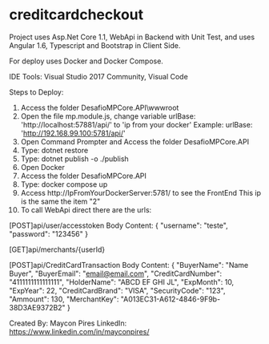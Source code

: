 # creditcardcheckout
Project uses Asp.Net Core 1.1, WebApi in Backend with Unit Test, and uses Angular 1.6, Typescript and Bootstrap in Client Side.

For deploy uses Docker and Docker Compose.

IDE Tools: Visual Studio 2017 Community, Visual Code

Steps to Deploy:

1) Access the folder DesafioMPCore.API\wwwroot
2) Open the file mp.module.js, change variable urlBase: 'http://localhost:57881/api/' to 'ip from your docker'
Example: urlBase: 'http://192.168.99.100:5781/api/'
3) Open Command Prompter and Access the folder DesafioMPCore.API
4) Type: dotnet restore 
5) Type: dotnet publish -o ./publish
6) Open Docker
7) Access the folder DesafioMPCore.API
8) Type: docker compose up
9) Access http://IpFromYourDockerServer:5781/ to see the FrontEnd
This ip is the same the item "2"
10) To call WebApi direct there are the urls:

[POST]api/user/accesstoken
Body Content:
{
  "username": "teste",
  "password": "123456"
}

[GET]api/merchants/{userId}

[POST]api/CreditCardTransaction
Body Content:
{
	"BuyerName": "Name Buyer",
	"BuyerEmail": "email@email.com",
	"CreditCardNumber": "4111111111111111",
	"HolderName": "ABCD EF GHI JL",
	"ExpMonth": 10,
	"ExpYear": 22,
	"CreditCardBrand": "VISA",
	"SecurityCode": "123",
	"Ammount": 130,
	"MerchantKey": "A013EC31-A612-4846-9F9b-38D3AE9372B2"
}
 


Created By: Maycon Pires
LinkedIn: https://www.linkedin.com/in/mayconpires/
